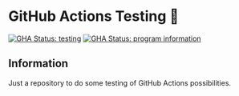 # GitHub Actions Testing 🧰 #

[![GHA Status: testing](https://github.com/mcdonnnj/github-actions-testing/workflows/testing/badge.svg)](https://github.com/mcdonnnj/github-actions-testing/actions/workflows/testing.yml)
[![GHA Status: program information](https://github.com/mcdonnnj/github-actions-testing/workflows/program_information/badge.svg)](https://github.com/mcdonnnj/github-actions-testing/actions/workflows/program_information.yml)

## Information ##

Just a repository to do some testing of GitHub Actions possibilities.
